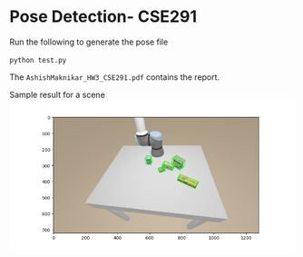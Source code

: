 # Pose Detection- CSE291
Run the following to generate the pose file

`
python test.py
`

 The `AshishMaknikar_HW3_CSE291.pdf` contains the report.
 
 Sample result for a scene
 ![image](images/WithRefinement.png)
